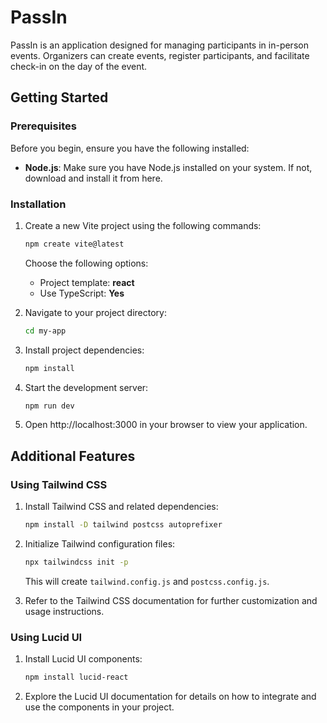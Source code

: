 # PassIn

PassIn is an application designed for managing participants in in-person events. Organizers can create events, register participants, and facilitate check-in on the day of the event.

## Getting Started

### Prerequisites

Before you begin, ensure you have the following installed:

- **Node.js**: Make sure you have Node.js installed on your system. If not, download and install it from here.

### Installation

1. Create a new Vite project using the following commands:

    ```bash
    npm create vite@latest
    ```

    Choose the following options:
    - Project template: **react**
    - Use TypeScript: **Yes**

2. Navigate to your project directory:

    ```bash
    cd my-app
    ```

3. Install project dependencies:

    ```bash
    npm install
    ```

4. Start the development server:

    ```bash
    npm run dev
    ```

5. Open http://localhost:3000 in your browser to view your application.

## Additional Features

### Using Tailwind CSS

1. Install Tailwind CSS and related dependencies:

    ```bash
    npm install -D tailwind postcss autoprefixer
    ```

2. Initialize Tailwind configuration files:

    ```bash
    npx tailwindcss init -p
    ```

    This will create `tailwind.config.js` and `postcss.config.js`.

3. Refer to the Tailwind CSS documentation for further customization and usage instructions.

### Using Lucid UI

1. Install Lucid UI components:

    ```bash
    npm install lucid-react
    ```

2. Explore the Lucid UI documentation for details on how to integrate and use the components in your project.
